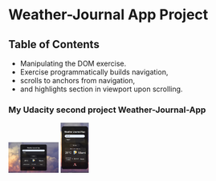 # Weather-Journal App Project

## Table of Contents

- Manipulating the DOM exercise.
- Exercise programmatically builds navigation,
- scrolls to anchors from navigation,
- and highlights section in viewport upon scrolling.

### My Udacity second project Weather-Journal-App
<img
  src="https://github.com/AhmedYehia90/weather-journal-app/blob/main/preview.JPG"
  style="display: inline-block; margin: 0 auto; max-width: 100px; max-height: 100px">
<img
  src="https://github.com/AhmedYehia90/weather-journal-app/blob/main/preview2.JPG"
  style="display: inline-block; margin: 0 auto; max-width: 100px; max-height: 100px">
